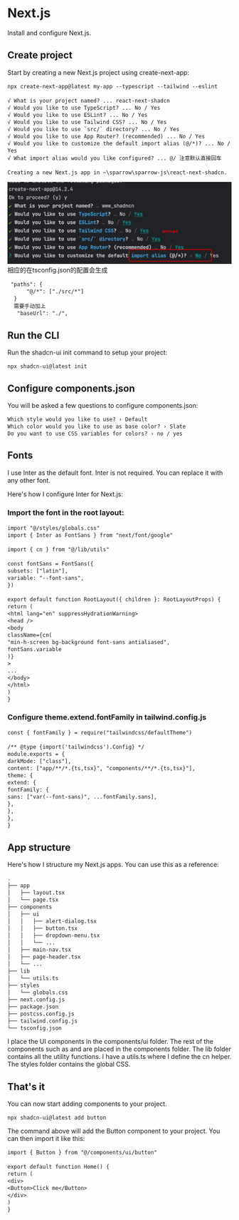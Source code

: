 # Next.js

Install and configure Next.js.

## Create project

Start by creating a new Next.js project using create-next-app:

```
npx create-next-app@latest my-app --typescript --tailwind --eslint

√ What is your project named? ... react-next-shadcn
√ Would you like to use TypeScript? ... No / Yes
√ Would you like to use ESLint? ... No / Yes 
√ Would you like to use Tailwind CSS? ... No / Yes
√ Would you like to use `src/` directory? ... No / Yes
√ Would you like to use App Router? (recommended) ... No / Yes
√ Would you like to customize the default import alias (@/*)? ... No / Yes
√ What import alias would you like configured? ... @/ 注意默认直接回车

Creating a new Next.js app in ~\sparrow\sparrow-js\react-next-shadcn.
```

![nextjs-setup.png](nextjs-setup.png)
相应的在tsconfig.json的配置会生成

```
 "paths": {
      "@/*": ["./src/*"]
  }
  需要手动加上
   "baseUrl": "./",
```

## Run the CLI

Run the shadcn-ui init command to setup your project:

```
npx shadcn-ui@latest init
```

## Configure components.json

You will be asked a few questions to configure components.json:

```
Which style would you like to use? › Default
Which color would you like to use as base color? › Slate
Do you want to use CSS variables for colors? › no / yes
```

## Fonts

I use Inter as the default font. Inter is not required. You can replace it with any other font.

Here's how I configure Inter for Next.js:

### Import the font in the root layout:

```
import "@/styles/globals.css"
import { Inter as FontSans } from "next/font/google"

import { cn } from "@/lib/utils"

const fontSans = FontSans({
subsets: ["latin"],
variable: "--font-sans",
})

export default function RootLayout({ children }: RootLayoutProps) {
return (
<html lang="en" suppressHydrationWarning>
<head />
<body
className={cn(
"min-h-screen bg-background font-sans antialiased",
fontSans.variable
)}
>
...
</body>
</html>
)
}
```

### Configure theme.extend.fontFamily in tailwind.config.js

```
const { fontFamily } = require("tailwindcss/defaultTheme")

/** @type {import('tailwindcss').Config} */
module.exports = {
darkMode: ["class"],
content: ["app/**/*.{ts,tsx}", "components/**/*.{ts,tsx}"],
theme: {
extend: {
fontFamily: {
sans: ["var(--font-sans)", ...fontFamily.sans],
},
},
},
}
```

## App structure

Here's how I structure my Next.js apps. You can use this as a reference:

```
.
├── app
│   ├── layout.tsx
│   └── page.tsx
├── components
│   ├── ui
│   │   ├── alert-dialog.tsx
│   │   ├── button.tsx
│   │   ├── dropdown-menu.tsx
│   │   └── ...
│   ├── main-nav.tsx
│   ├── page-header.tsx
│   └── ...
├── lib
│   └── utils.ts
├── styles
│   └── globals.css
├── next.config.js
├── package.json
├── postcss.config.js
├── tailwind.config.js
└── tsconfig.json
```

I place the UI components in the components/ui folder.
The rest of the components such as <PageHeader /> and <MainNav /> are placed in the components folder.
The lib folder contains all the utility functions. I have a utils.ts where I define the cn helper.
The styles folder contains the global CSS.

## That's it

You can now start adding components to your project.

```
npx shadcn-ui@latest add button
```

The command above will add the Button component to your project. You can then import it like this:

```
import { Button } from "@/components/ui/button"

export default function Home() {
return (
<div>
<Button>Click me</Button>
</div>
)
}
```
